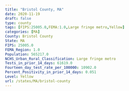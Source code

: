```yaml
---
title: "Bristol County, MA"
date: 2020-11-19
draft: false
type: county
tags: [FIPS:25005.0,FEMA:1.0,Large fringe metro,Yellow]
categories: [MA]
County: Bristol County
State: MA
FIPS: 25005.0
FEMA_Region: 1.0
Population: 565217.0
NCHS_Urban_Rural_Classification: Large fringe metro
Tests_in_prior_14_days: 61619.0
Fourteen_day_test_rate_per_100000: 10902.0
Percent_Positivity_in_prior_14_days: 0.051
Level: Yellow
url: /states/MA/bristol-county
---
```



